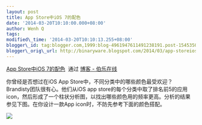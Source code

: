 ```yaml
--- 
layout: post 
title: App Store中iOS 7的配色 
date: '2014-03-20T10:10:00.000+08:00' 
author: Wenh Q
tags:
modified\_time: '2014-03-20T10:10:13.255+08:00' 
blogger\_id: tag:blogger.com,1999:blog-4961947611491238191.post-1545350863308532835
blogger\_orig\_url: http://binaryware.blogspot.com/2014/03/app-storeios-7.html
--- 
```

[App
Store中iOS 7的配色](http://blog.jobbole.com/63344/)  通过 [博客 -
伯乐在线](http://blog.jobbole.com/)





你曾经是否想过在iOS App
Store中，不同分类中的哪些颜色最受欢迎？Brandisty团队很有心。他们从iOS
app
store的每个分类中取了排名前5的应用icon，然后形成了一个柱状分析图，以找出哪些颜色用的频率更高。分析的结果参见下图。在你设计一款App
icon时，不防先参考下面的颜色搭配。



![](https://images-blogger-opensocial.googleusercontent.com/gadgets/proxy?url=http%3A%2F%2Fww4.sinaimg.cn%2Flarge%2F7cc829d3gw1eel8fe7sknj21kwe8r4qr.jpg&container=blogger&gadget=a&rewriteMime=image%2F*)
